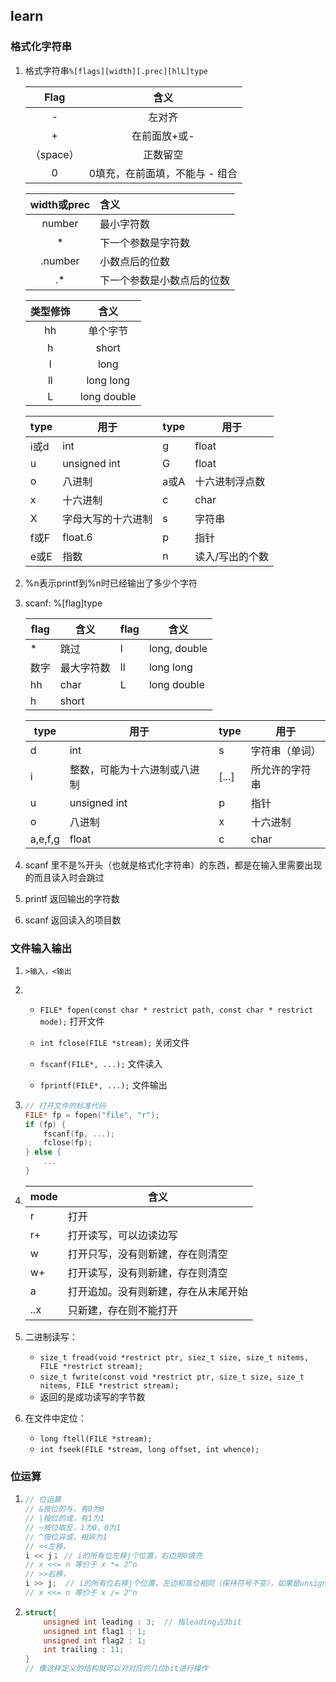 ## learn

### 格式化字符串

1. 格式字符串`%[flags][width][.prec][hlL]type`

   |   Flag    |              含义              |
   | :-------: | :----------------------------: |
   |     -     |             左对齐             |
   |     +     |          在前面放+或-          |
   | （space） |            正数留空            |
   |     0     | 0填充，在前面填，不能与 - 组合 |

   | width或prec | 含义                       |
   | :---------: | :------------------------- |
   |   number    | 最小字符数                 |
   |      *      | 下一个参数是字符数         |
   |   .number   | 小数点后的位数             |
   |     .*      | 下一个参数是小数点后的位数 |

   | 类型修饰 |    含义     |
   | :------: | :---------: |
   |    hh    |  单个字节   |
   |    h     |    short    |
   |    l     |    long     |
   |    ll    |  long long  |
   |    L     | long double |

   | type | 用于               | type | 用于            |
   | ---- | ------------------ | ---- | --------------- |
   | i或d | int                | g    | float           |
   | u    | unsigned int       | G    | float           |
   | o    | 八进制             | a或A | 十六进制浮点数  |
   | x    | 十六进制           | c    | char            |
   | X    | 字母大写的十六进制 | s    | 字符串          |
   | f或F | float.6            | p    | 指针            |
   | e或E | 指数               | n    | 读入/写出的个数 |

2. %n表示printf到%n时已经输出了多少个字符

3. scanf: %[flag]type

   | flag | 含义       | flag | 含义         |
   | ---- | ---------- | ---- | ------------ |
   | *    | 跳过       | l    | long, double |
   | 数字 | 最大字符数 | ll   | long long    |
   | hh   | char       | L    | long double  |
   | h    | short      |      |              |

   | type    | 用于                         | type  | 用于           |
   | ------- | ---------------------------- | ----- | -------------- |
   | d       | int                          | s     | 字符串（单词） |
   | i       | 整数，可能为十六进制或八进制 | [...] | 所允许的字符串 |
   | u       | unsigned int                 | p     | 指针           |
   | o       | 八进制                       | x     | 十六进制       |
   | a,e,f,g | float                        | c     | char           |

4. scanf 里不是%开头（也就是格式化字符串）的东西，都是在输入里需要出现的而且读入时会跳过

5. printf 返回输出的字符数

6. scanf 返回读入的项目数

### 文件输入输出

1. `>输入，<输出`

2. * `FILE* fopen(const char * restrict path, const char * restrict mode);` 打开文件

   * `int fclose(FILE *stream);` 关闭文件

   * `fscanf(FILE*, ...);` 文件读入 
   * `fprintf(FILE*, ...);` 文件输出

3. ```c
   // 打开文件的标准代码
   FILE* fp = fopen("file", "r");
   if (fp) {
       fscanf(fp, ...);
       fclose(fp);
   } else {
       ...
   }
   ```

4. | mode | 含义                                 |
   | ---- | ------------------------------------ |
   | r    | 打开                                 |
   | r+   | 打开读写，可以边读边写               |
   | w    | 打开只写，没有则新建，存在则清空     |
   | w+   | 打开读写，没有则新建，存在则清空     |
   | a    | 打开追加。没有则新建，存在从末尾开始 |
   | ..x  | 只新建，存在则不能打开               |

5. 二进制读写：

   * `size_t fread(void *restrict ptr, siez_t size, size_t nitems, FILE *restrict stream);`
   * `size_t fwrite(const void *restrict ptr, size_t size, size_t nitems, FILE *restrict stream);`
   * 返回的是成功读写的字节数

6. 在文件中定位：

   * `long ftell(FILE *stream);`
   * `int fseek(FILE *stream, long offset, int whence);`

### 位运算

1. ```c
   // 位运算
   // &按位的与，有0为0
   // |按位的或，有1为1
   // ~按位取反，1为0，0为1
   // ^按位异或，相异为1
   // <<左移，
   i << j； // i的所有位左移j个位置，右边用0填充
   // x <<= n 等价于 x *= 2^n
   // >>右移，
   i >> j;  // i的所有位右移j个位置，左边和高位相同（保持符号不变），如果是unsigned则只用0填充
   // x <<= n 等价于 x /= 2^n
   ```

2. ```c
   struct{
       unsigned int leading : 3;  // 指leading占3bit
       unsigned int flag1 : 1;
       unsigned int flag2 : 1;
       int trailing : 11;
   }
   // 像这样定义的结构就可以对对应的几位bit进行操作
   ```


